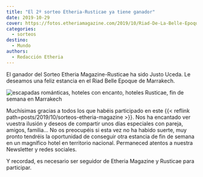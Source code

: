 ```yaml
---
title: "El 2º sorteo Etheria-Rusticae ya tiene ganador"
date: 2019-10-29
cover: https://fotos.etheriamagazine.com/2019/10/Riad-De-La-Belle-Epoque-Coco-Chanel.jpg
categories: 
  - sorteos
destino: 
  - Mundo
authors: 
  - Redacción Etheria
---
```


El ganador del Sorteo Etheria Magazine-Rusticae ha sido Justo Uceda. Le deseamos una 
feliz estancia en el Riad Belle Epoque de Marrakech. 

![escapadas románticas, hoteles con encanto, hoteles Rusticae, fin de semana en Marrakech](https://fotos.etheriamagazine.com/2019/10/Riad-De-La-Belle-Epoque-Coco-Chanel.jpg)

Muchísimas gracias a todos los que habéis participado en este {{< reflink 
path=posts/2019/10/sorteos-etheria-magazine >}}. Nos ha encantado ver vuestra ilusión y 
deseos de compartir unos días especiales con pareja, amigos, familia... No os preocupéis 
si esta vez no ha habido suerte, muy pronto tendréis la oportunidad de conseguir otra 
estancia de fin de semana en un magnífico hotel en territorio nacional. Permaneced 
atentos a nuestra Newsletter y redes sociales. 

Y recordad, es necesario ser seguidor de Etheria Magazine y Rusticae para participar.
